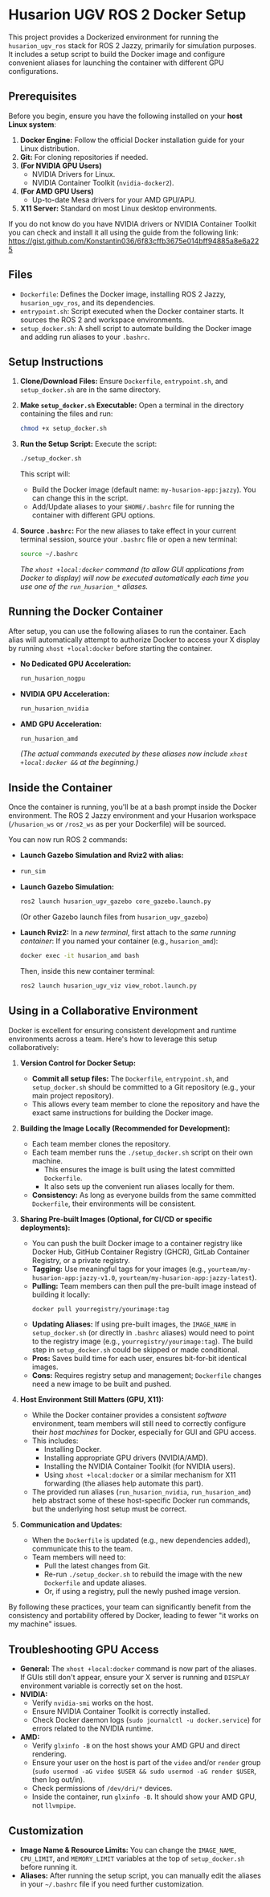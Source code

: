 # Husarion UGV ROS 2 Docker Setup

This project provides a Dockerized environment for running the `husarion_ugv_ros` stack for ROS 2 Jazzy, primarily for simulation purposes. It includes a setup script to build the Docker image and configure convenient aliases for launching the container with different GPU configurations.

## Prerequisites

Before you begin, ensure you have the following installed on your **host Linux system**:

1.  **Docker Engine:** Follow the official Docker installation guide for your Linux distribution.
2.  **Git:** For cloning repositories if needed.
3.  **(For NVIDIA GPU Users)**
    *   NVIDIA Drivers for Linux.
    *   NVIDIA Container Toolkit (`nvidia-docker2`).
4.  **(For AMD GPU Users)**
    *   Up-to-date Mesa drivers for your AMD GPU/APU.
5.  **X11 Server:** Standard on most Linux desktop environments.

If you do not know do you have NVIDIA drivers or NVIDIA Container Toolkit you can check and install it all using the guide from the following link: https://gist.github.com/Konstantin036/6f83cffb3675e014bff94885a8e6a225 

## Files

*   `Dockerfile`: Defines the Docker image, installing ROS 2 Jazzy, `husarion_ugv_ros`, and its dependencies.
*   `entrypoint.sh`: Script executed when the Docker container starts. It sources the ROS 2 and workspace environments.
*   `setup_docker.sh`: A shell script to automate building the Docker image and adding run aliases to your `.bashrc`.

## Setup Instructions

1.  **Clone/Download Files:**
    Ensure `Dockerfile`, `entrypoint.sh`, and `setup_docker.sh` are in the same directory.

2.  **Make `setup_docker.sh` Executable:**
    Open a terminal in the directory containing the files and run:
    ```bash
    chmod +x setup_docker.sh
    ```

3.  **Run the Setup Script:**
    Execute the script:
    ```bash
    ./setup_docker.sh
    ```
    This script will:
    *   Build the Docker image (default name: `my-husarion-app:jazzy`). You can change this in the script.
    *   Add/Update aliases to your `$HOME/.bashrc` file for running the container with different GPU options.

4.  **Source `.bashrc`:**
    For the new aliases to take effect in your current terminal session, source your `.bashrc` file or open a new terminal:
    ```bash
    source ~/.bashrc
    ```
    *The `xhost +local:docker` command (to allow GUI applications from Docker to display) will now be executed automatically each time you use one of the `run_husarion_*` aliases.*

## Running the Docker Container

After setup, you can use the following aliases to run the container. Each alias will automatically attempt to authorize Docker to access your X display by running `xhost +local:docker` before starting the container.

*   **No Dedicated GPU Acceleration:**
    ```bash
    run_husarion_nogpu
    ```

*   **NVIDIA GPU Acceleration:**
    ```bash
    run_husarion_nvidia
    ```

*   **AMD GPU Acceleration:**
    ```bash
    run_husarion_amd
    ```

    *(The actual commands executed by these aliases now include `xhost +local:docker &&` at the beginning.)*

## Inside the Container

Once the container is running, you'll be at a bash prompt inside the Docker environment. The ROS 2 Jazzy environment and your Husarion workspace (`/husarion_ws` or `/ros2_ws` as per your Dockerfile) will be sourced.

You can now run ROS 2 commands:

*   **Launch Gazebo Simulation and Rviz2 with alias:**
*   ```bash
    run_sim
    ```

*   **Launch Gazebo Simulation:**
    ```bash
    ros2 launch husarion_ugv_gazebo core_gazebo.launch.py
    ```
    (Or other Gazebo launch files from `husarion_ugv_gazebo`)

*   **Launch Rviz2:**
    In a *new terminal*, first attach to the *same running container*:
    If you named your container (e.g., `husarion_amd`):
    ```bash
    docker exec -it husarion_amd bash
    ```
    Then, inside this new container terminal:
    ```bash
    ros2 launch husarion_ugv_viz view_robot.launch.py
    ```

## Using in a Collaborative Environment

Docker is excellent for ensuring consistent development and runtime environments across a team. Here's how to leverage this setup collaboratively:

1.  **Version Control for Docker Setup:**
    *   **Commit all setup files:** The `Dockerfile`, `entrypoint.sh`, and `setup_docker.sh` should be committed to a Git repository (e.g., your main project repository).
    *   This allows every team member to clone the repository and have the exact same instructions for building the Docker image.

2.  **Building the Image Locally (Recommended for Development):**
    *   Each team member clones the repository.
    *   Each team member runs the `./setup_docker.sh` script on their own machine.
        *   This ensures the image is built using the latest committed `Dockerfile`.
        *   It also sets up the convenient run aliases locally for them.
    *   **Consistency:** As long as everyone builds from the same committed `Dockerfile`, their environments will be consistent.

3.  **Sharing Pre-built Images (Optional, for CI/CD or specific deployments):**
    *   You can push the built Docker image to a container registry like Docker Hub, GitHub Container Registry (GHCR), GitLab Container Registry, or a private registry.
    *   **Tagging:** Use meaningful tags for your images (e.g., `yourteam/my-husarion-app:jazzy-v1.0`, `yourteam/my-husarion-app:jazzy-latest`).
    *   **Pulling:** Team members can then pull the pre-built image instead of building it locally:
        ```bash
        docker pull yourregistry/yourimage:tag
        ```
    *   **Updating Aliases:** If using pre-built images, the `IMAGE_NAME` in `setup_docker.sh` (or directly in `.bashrc` aliases) would need to point to the registry image (e.g., `yourregistry/yourimage:tag`). The build step in `setup_docker.sh` could be skipped or made conditional.
    *   **Pros:** Saves build time for each user, ensures bit-for-bit identical images.
    *   **Cons:** Requires registry setup and management; `Dockerfile` changes need a new image to be built and pushed.

4.  **Host Environment Still Matters (GPU, X11):**
    *   While the Docker container provides a consistent *software* environment, team members will still need to correctly configure their *host machines* for Docker, especially for GUI and GPU access.
    *   This includes:
        *   Installing Docker.
        *   Installing appropriate GPU drivers (NVIDIA/AMD).
        *   Installing the NVIDIA Container Toolkit (for NVIDIA users).
        *   Using `xhost +local:docker` or a similar mechanism for X11 forwarding (the aliases help automate this part).
    *   The provided run aliases (`run_husarion_nvidia`, `run_husarion_amd`) help abstract some of these host-specific Docker run commands, but the underlying host setup must be correct.

5.  **Communication and Updates:**
    *   When the `Dockerfile` is updated (e.g., new dependencies added), communicate this to the team.
    *   Team members will need to:
        *   Pull the latest changes from Git.
        *   Re-run `./setup_docker.sh` to rebuild the image with the new `Dockerfile` and update aliases.
        *   Or, if using a registry, pull the newly pushed image version.

By following these practices, your team can significantly benefit from the consistency and portability offered by Docker, leading to fewer "it works on my machine" issues.

## Troubleshooting GPU Access

*   **General:** The `xhost +local:docker` command is now part of the aliases. If GUIs still don't appear, ensure your X server is running and `DISPLAY` environment variable is correctly set on the host.
*   **NVIDIA:**
    *   Verify `nvidia-smi` works on the host.
    *   Ensure NVIDIA Container Toolkit is correctly installed.
    *   Check Docker daemon logs (`sudo journalctl -u docker.service`) for errors related to the NVIDIA runtime.
*   **AMD:**
    *   Verify `glxinfo -B` on the host shows your AMD GPU and direct rendering.
    *   Ensure your user on the host is part of the `video` and/or `render` group (`sudo usermod -aG video $USER && sudo usermod -aG render $USER`, then log out/in).
    *   Check permissions of `/dev/dri/*` devices.
    *   Inside the container, run `glxinfo -B`. It should show your AMD GPU, not `llvmpipe`.

## Customization

*   **Image Name & Resource Limits:** You can change the `IMAGE_NAME`, `CPU_LIMIT`, and `MEMORY_LIMIT` variables at the top of `setup_docker.sh` before running it.
*   **Aliases:** After running the setup script, you can manually edit the aliases in your `~/.bashrc` file if you need further customization.
